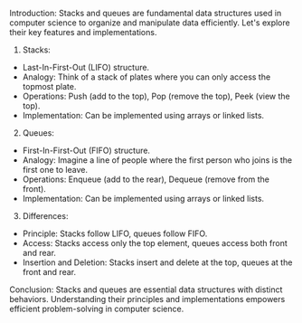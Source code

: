 
Introduction:
Stacks and queues are fundamental data structures used in computer science to organize and manipulate data efficiently. Let's explore their key features and implementations.

1. Stacks:
- Last-In-First-Out (LIFO) structure.
- Analogy: Think of a stack of plates where you can only access the topmost plate.
- Operations: Push (add to the top), Pop (remove the top), Peek (view the top).
- Implementation: Can be implemented using arrays or linked lists.

2. Queues:
- First-In-First-Out (FIFO) structure.
- Analogy: Imagine a line of people where the first person who joins is the first one to leave.
- Operations: Enqueue (add to the rear), Dequeue (remove from the front).
- Implementation: Can be implemented using arrays or linked lists.

3. Differences:
- Principle: Stacks follow LIFO, queues follow FIFO.
- Access: Stacks access only the top element, queues access both front and rear.
- Insertion and Deletion: Stacks insert and delete at the top, queues at the front and rear.

Conclusion:
Stacks and queues are essential data structures with distinct behaviors. Understanding their principles and implementations empowers efficient problem-solving in computer science.